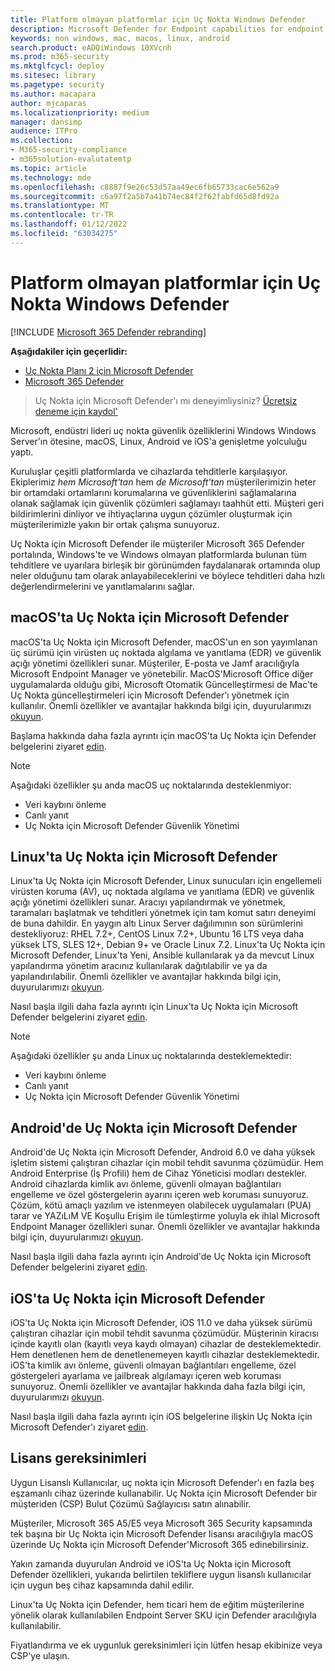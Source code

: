 ```yaml
---
title: Platform olmayan platformlar için Uç Nokta Windows Defender
description: Microsoft Defender for Endpoint capabilities for endpoint capabiliti for non-Windows.
keywords: non windows, mac, macos, linux, android
search.product: eADQiWindows 10XVcnh
ms.prod: m365-security
ms.mktglfcycl: deploy
ms.sitesec: library
ms.pagetype: security
ms.author: macapara
author: mjcaparas
ms.localizationpriority: medium
manager: dansimp
audience: ITPro
ms.collection:
- M365-security-compliance
- m365solution-evalutatemtp
ms.topic: article
ms.technology: mde
ms.openlocfilehash: c8887f9e26c53d57aa49ec6fb65733cac6e562a9
ms.sourcegitcommit: c6a97f2a5b7a41b74ec84f2f62fabfd65d8fd92a
ms.translationtype: MT
ms.contentlocale: tr-TR
ms.lasthandoff: 01/12/2022
ms.locfileid: "63034275"
---
```

# <a name="microsoft-defender-for-endpoint-for-non-windows-platforms"></a>Platform olmayan platformlar için Uç Nokta Windows Defender

[!INCLUDE [Microsoft 365 Defender rebranding](../../includes/microsoft-defender.md)]

**Aşağıdakiler için geçerlidir:**
- [Uç Nokta Planı 2 için Microsoft Defender](https://go.microsoft.com/fwlink/p/?linkid=2154037)
- [Microsoft 365 Defender](https://go.microsoft.com/fwlink/?linkid=2118804)

> Uç Nokta için Microsoft Defender'ı mı deneyimliysiniz? [Ücretsiz deneme için kaydol'](https://signup.microsoft.com/create-account/signup?products=7f379fee-c4f9-4278-b0a1-e4c8c2fcdf7e&ru=https://aka.ms/MDEp2OpenTrial?ocid=docs-wdatp-exposedapis-abovefoldlink)

Microsoft, endüstri lideri uç nokta güvenlik özelliklerini Windows Windows Server'ın ötesine, macOS, Linux, Android ve iOS'a genişletme yolculuğu yaptı.

Kuruluşlar çeşitli platformlarda ve cihazlarda tehditlerle karşılaşıyor. Ekiplerimiz *hem Microsoft'tan* hem *de Microsoft'tan* müşterilerimizin heter bir ortamdaki ortamlarını korumalarına ve güvenliklerini sağlamalarına olanak sağlamak için güvenlik çözümleri sağlamayı taahhüt etti. Müşteri geri bildirimlerini dinliyor ve ihtiyaçlarına uygun çözümler oluşturmak için müşterilerimizle yakın bir ortak çalışma sunuyoruz.

Uç Nokta için Microsoft Defender ile müşteriler Microsoft 365 Defender portalında, Windows'te ve Windows olmayan platformlarda bulunan tüm tehditlere ve uyarılara birleşik bir görünümden faydalanarak ortamında olup neler olduğunu tam olarak anlayabileceklerini ve böylece tehditleri daha hızlı değerlendirmelerini ve yanıtlamalarını sağlar.

## <a name="microsoft-defender-for-endpoint-on-macos"></a>macOS'ta Uç Nokta için Microsoft Defender

macOS'ta Uç Nokta için Microsoft Defender, macOS'un en son yayımlanan üç sürümü için virüsten uç noktada algılama ve yanıtlama (EDR) ve güvenlik açığı yönetimi özellikleri sunar. Müşteriler, E-posta ve Jamf aracılığıyla Microsoft Endpoint Manager ve yönetebilir. MacOS'Microsoft Office diğer uygulamalarda olduğu gibi, Microsoft Otomatik Güncelleştirmesi de Mac'te Uç Nokta güncelleştirmeleri için Microsoft Defender'ı yönetmek için kullanılır. Önemli özellikler ve avantajlar hakkında bilgi için, duyurularımızı [okuyun](https://techcommunity.microsoft.com/t5/microsoft-defender-atp/bg-p/MicrosoftDefenderATPBlog/label-name/macOS).

Başlama hakkında daha fazla ayrıntı için macOS'ta Uç Nokta için Defender belgelerini ziyaret [edin](microsoft-defender-endpoint-mac.md).

> [!NOTE]
> Aşağıdaki özellikler şu anda macOS uç noktalarında desteklenmiyor:
>
> - Veri kaybını önleme
> - Canlı yanıt
> - Uç Nokta için Microsoft Defender Güvenlik Yönetimi

## <a name="microsoft-defender-for-endpoint-on-linux"></a>Linux'ta Uç Nokta için Microsoft Defender

Linux'ta Uç Nokta için Microsoft Defender, Linux sunucuları için engellemeli virüsten koruma (AV), uç noktada algılama ve yanıtlama (EDR) ve güvenlik açığı yönetimi özellikleri sunar. Aracıyı yapılandırmak ve yönetmek, taramaları başlatmak ve tehditleri yönetmek için tam komut satırı deneyimi de buna dahildir. En yaygın altı Linux Server dağılımının son sürümlerini destekliyoruz: RHEL 7.2+, CentOS Linux 7.2+, Ubuntu 16 LTS veya daha yüksek LTS, SLES 12+, Debian 9+ ve Oracle Linux 7.2. Linux'ta Uç Nokta için Microsoft Defender, Linux'ta Yeni, Ansible kullanılarak ya da mevcut Linux yapılandırma yönetim aracınız kullanılarak dağıtılabilir ve ya da yapılandırılabilir. Önemli özellikler ve avantajlar hakkında bilgi için, duyurularımızı [okuyun](https://techcommunity.microsoft.com/t5/microsoft-defender-atp/bg-p/MicrosoftDefenderATPBlog/label-name/Linux).

Nasıl başla ilgili daha fazla ayrıntı için Linux'ta Uç Nokta için Microsoft Defender belgelerini ziyaret [edin](microsoft-defender-endpoint-linux.md).


> [!NOTE]
> Aşağıdaki özellikler şu anda Linux uç noktalarında desteklemektedir:
>
> - Veri kaybını önleme
> - Canlı yanıt
> - Uç Nokta için Microsoft Defender Güvenlik Yönetimi

## <a name="microsoft-defender-for-endpoint-on-android"></a>Android'de Uç Nokta için Microsoft Defender

Android'de Uç Nokta için Microsoft Defender, Android 6.0 ve daha yüksek işletim sistemi çalıştıran cihazlar için mobil tehdit savunma çözümüdür. Hem Android Enterprise (İş Profili) hem de Cihaz Yöneticisi modları destekler. Android cihazlarda kimlik avı önleme, güvenli olmayan bağlantıları engelleme ve özel göstergelerin ayarını içeren web koruması sunuyoruz. Çözüm, kötü amaçlı yazılım ve istenmeyen olabilecek uygulamaları (PUA) tarar ve YAZıLıM VE Koşullu Erişim ile tümleştirme yoluyla ek ihlal Microsoft Endpoint Manager özellikleri sunar. Önemli özellikler ve avantajlar hakkında bilgi için, duyurularımızı [okuyun](https://techcommunity.microsoft.com/t5/microsoft-defender-atp/bg-p/MicrosoftDefenderATPBlog/label-name/Android).

Nasıl başla ilgili daha fazla ayrıntı için Android'de Uç Nokta için Microsoft Defender belgelerini ziyaret [edin](microsoft-defender-endpoint-android.md).

## <a name="microsoft-defender-for-endpoint-on-ios"></a>iOS'ta Uç Nokta için Microsoft Defender

iOS'ta Uç Nokta için Microsoft Defender, iOS 11.0 ve daha yüksek sürümü çalıştıran cihazlar için mobil tehdit savunma çözümüdür. Müşterinin kiracısı içinde kayıtlı olan (kayıtlı veya kaydı olmayan) cihazlar de desteklemektedir. Hem denetlenen hem de denetlenemeyen kayıtlı cihazlar desteklemektedir. iOS'ta kimlik avı önleme, güvenli olmayan bağlantıları engelleme, özel göstergeleri ayarlama ve jailbreak algılamayı içeren web koruması sunuyoruz. Önemli özellikler ve avantajlar hakkında daha fazla bilgi için, duyurularımızı [okuyun](https://techcommunity.microsoft.com/t5/microsoft-defender-for-endpoint/bg-p/MicrosoftDefenderATPBlog/label-name/iOS).

Nasıl başla ilgili daha fazla ayrıntı için iOS belgelerine ilişkin Uç Nokta için Microsoft Defender'ı ziyaret [edin](microsoft-defender-endpoint-ios.md).

## <a name="licensing-requirements"></a>Lisans gereksinimleri

Uygun Lisanslı Kullanıcılar, uç nokta için Microsoft Defender'ı en fazla beş eşzamanlı cihaz üzerinde kullanabilir. Uç Nokta için Microsoft Defender bir müşteriden (CSP) Bulut Çözümü Sağlayıcısı satın alınabilir.

Müşteriler, Microsoft 365 A5/E5 veya Microsoft 365 Security kapsamında tek başına bir Uç Nokta için Microsoft Defender lisansı aracılığıyla macOS üzerinde Uç Nokta için Microsoft Defender'Microsoft 365 edinebilirsiniz.

Yakın zamanda duyurulan Android ve iOS'ta Uç Nokta için Microsoft Defender özellikleri, yukarıda belirtilen tekliflere uygun lisanslı kullanıcılar için uygun beş cihaz kapsamında dahil edilir.

Linux'ta Uç Nokta için Defender, hem ticari hem de eğitim müşterilerine yönelik olarak kullanılabilen Endpoint Server SKU için Defender aracılığıyla kullanılabilir.

Fiyatlandırma ve ek uygunluk gereksinimleri için lütfen hesap ekibinize veya CSP'ye ulaşın.
